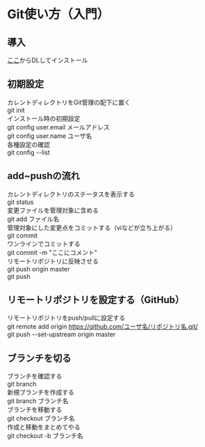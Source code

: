 # Git使い方（入門）  
## 導入  
[ここ](https://git-scm.com/)からDLしてインストール  
## 初期設定  
カレントディレクトリをGit管理の配下に置く  
    git init  
インストール時の初期設定  
    git config user.email メールアドレス  
    git config user.name ユーザ名  
各種設定の確認  
    git config --list  
## add~pushの流れ  
カレントディレクトリのステータスを表示する  
    git status  
変更ファイルを管理対象に含める  
    git add ファイル名  
管理対象にした変更点をコミットする（viなどが立ち上がる）  
    git commit  
ワンラインでコミットする  
    git commit -m "ここにコメント"  
リモートリポジトリに反映させる  
    git push origin master  
    git push  
## リモートリポジトリを設定する（GitHub）  
リモートリポジトリをpush/pullに設定する  
    git remote add origin https://github.com/ユーザ名/リポジトリ名.git/  
    git push --set-upstream origin master  
## ブランチを切る  
ブランチを確認する  
    git branch  
新規ブランチを作成する  
    git branch ブランチ名  
ブランチを移動する  
    git checkout ブランチ名  
作成と移動をまとめてやる  
    git checkout -b ブランチ名  
